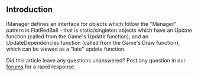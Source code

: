 ## Introduction

IManager defines an interface for objects which follow the "Manager" pattern in FlatRedBall - that is static/singleton objects which have an Update function (called from the Game's Update function), and an UpdateDependencies function (called from the Game's Draw function), which can be viewed as a "late" update function.

Did this article leave any questions unanswered? Post any question in our [forums](/frb/forum/.md) for a rapid response.

